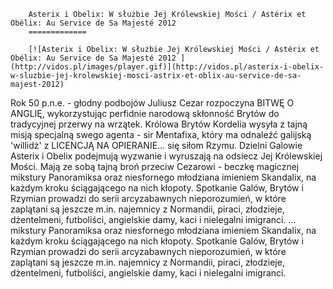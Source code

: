 
        Asterix i Obelix: W służbie Jej Królewskiej Mości / Astérix et Obélix: Au Service de Sa Majesté 2012 
        =============
        
        [![Asterix i Obelix: W służbie Jej Królewskiej Mości / Astérix et Obélix: Au Service de Sa Majesté 2012 ](http://vidos.pl/images/player.gif)](http://vidos.pl/asterix-i-obelix-w-sluzbie-jej-krolewskiej-mosci-astrix-et-oblix-au-service-de-sa-majest-2012)
        
        
 Rok 50 p.n.e. - głodny podbojów Juliusz Cezar rozpoczyna BITWĘ O ANGLIĘ, wykorzystując perfidnie narodową skłonność Brytów do tradycyjnej przerwy na wrzątek. Królowa Brytów Kordelia wysyła z tajną misją specjalną swego agenta - sir Mentafixa, który ma odnaleźć galijską 'willidż' z LICENCJĄ NA OPIERANIE… się siłom Rzymu. Dzielni Galowie Asterix i Obelix podejmują wyzwanie i wyruszają na odsiecz Jej Królewskiej Mości. Mają ze sobą tajną broń przeciw Cezarowi - beczkę magicznej mikstury Panoramiksa oraz niesfornego młodziana imieniem Skandalix, na każdym kroku ściągającego na nich kłopoty. Spotkanie Galów, Brytów i Rzymian prowadzi do serii arcyzabawnych nieporozumień, w które zaplątani są jeszcze m.in. najemnicy z Normandii, piraci, złodzieje, dżentelmeni, futboliści, angielskie damy, kaci i nielegalni imigranci.  ... mikstury Panoramiksa oraz niesfornego młodziana imieniem Skandalix, na każdym kroku ściągającego na nich kłopoty. Spotkanie Galów, Brytów i Rzymian prowadzi do serii arcyzabawnych nieporozumień, w które zaplątani są jeszcze m.in. najemnicy z Normandii, piraci, złodzieje, dżentelmeni, futboliści, angielskie damy, kaci i nielegalni imigranci.
    